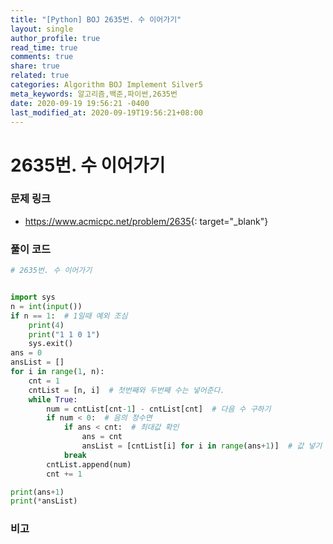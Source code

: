 ```yaml
---
title: "[Python] BOJ 2635번. 수 이어가기"
layout: single
author_profile: true
read_time: true
comments: true
share: true
related: true
categories: Algorithm BOJ Implement Silver5
meta_keywords: 알고리즘,백준,파이썬,2635번
date: 2020-09-19 19:56:21 -0400
last_modified_at: 2020-09-19T19:56:21+08:00
---
```


# 2635번. 수 이어가기

### 문제 링크
- <https://www.acmicpc.net/problem/2635>{: target="\_blank"}

### 풀이 코드

```python
# 2635번. 수 이어가기


import sys
n = int(input())
if n == 1:  # 1일때 예외 조심
    print(4)
    print("1 1 0 1")
    sys.exit()
ans = 0
ansList = []
for i in range(1, n):
    cnt = 1
    cntList = [n, i]  # 첫번째와 두번째 수는 넣어준다.
    while True:
        num = cntList[cnt-1] - cntList[cnt]  # 다음 수 구하기
        if num < 0:  # 음의 정수면
            if ans < cnt:  # 최대값 확인
                ans = cnt
                ansList = [cntList[i] for i in range(ans+1)]  # 값 넣기
            break
        cntList.append(num)
        cnt += 1

print(ans+1)
print(*ansList)
```

### 비고